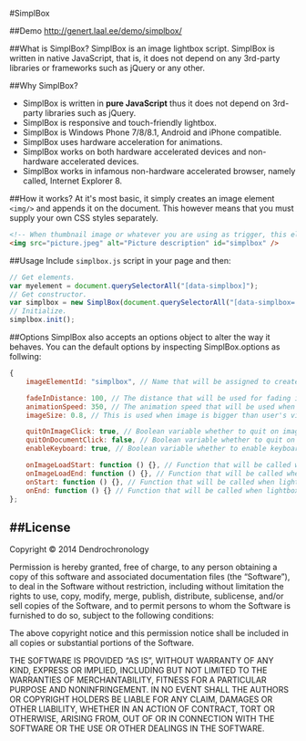#SimplBox

##Demo
http://genert.laal.ee/demo/simplbox/

##What is SimplBox?
SimplBox is an image lightbox script. SimplBox is written in native JavaScript, that is, it does not depend on any 3rd-party libraries or frameworks such as jQuery or any other.

##Why SimplBox?
* SimplBox is written in **pure JavaScript** thus it does not depend on 3rd-party libraries such as jQuery.
* SimplBox is responsive and touch-friendly lightbox. 
* SimplBox is Windows Phone 7/8/8.1, Android and iPhone compatible.
* SimplBox uses hardware acceleration for animations. 
* SimplBox works on both hardware accelerated devices and non-hardware accelerated devices.
* SimplBox works in infamous non-hardware accelerated browser, namely called, Internet Explorer 8.

##How it works?
At it's most basic, it simply creates an image element `<img/>` and appends it on the document. This however means that you must supply your own CSS styles separately.

```html
<!-- When thumbnail image or whatever you are using as trigger, this element will appear on the document. -->
<img src="picture.jpeg" alt="Picture description" id="simplbox" />
```

##Usage
Include `simplbox.js` script in your page and then:

```javascript
// Get elements.
var myelement = document.querySelectorAll("[data-simplbox]");
// Get constructor.
var simplbox = new SimplBox(document.querySelectorAll("[data-simplbox='demo1']"));
// Initialize.
simplbox.init();
```

##Options
SimplBox also accepts an options object to alter the way it behaves. You can the default options by inspecting SimplBox.options as follwing:

```javascript
{
    imageElementId: "simplbox", // Name that will be assigned to created image element as id.

    fadeInDistance: 100, // The distance that will be used for fading in when navigating between images via keyboard or touch screen.
    animationSpeed: 350, // The animation speed that will be used when image fades in.
    imageSize: 0.8, // This is used when image is bigger than user's viewport that is image is bigger than device's screen and therefore it will be scaled down by this multipler.

    quitOnImageClick: true, // Boolean variable whether to quit on image click or not.
    quitOnDocumentClick: false, // Boolean variable whether to quit on document click or not.
    enableKeyboard: true, // Boolean variable whether to enable keyboard support for navigating images or not.

    onImageLoadStart: function () {}, // Function that will be called when image caching and appearing process starts.
    onImageLoadEnd: function () {}, // Function that will be called when image has been cached and appears on the device's screen.
    onStart: function () {}, // Function that will be called when lightbox appears on device's screen.
    onEnd: function () {} // Function that will be called when lightbox disappears from device's screen.
};
```

##License
------
Copyright © 2014 Dendrochronology

Permission is hereby granted, free of charge, to any person obtaining a copy of this software and associated documentation files (the “Software”), to deal in the Software without restriction, including without limitation the rights to use, copy, modify, merge, publish, distribute, sublicense, and/or sell copies of the Software, and to permit persons to whom the Software is furnished to do so, subject to the following conditions:

The above copyright notice and this permission notice shall be included in all copies or substantial portions of the Software.

THE SOFTWARE IS PROVIDED “AS IS”, WITHOUT WARRANTY OF ANY KIND, EXPRESS OR IMPLIED, INCLUDING BUT NOT LIMITED TO THE WARRANTIES OF MERCHANTABILITY, FITNESS FOR A PARTICULAR PURPOSE AND NONINFRINGEMENT. IN NO EVENT SHALL THE AUTHORS OR COPYRIGHT HOLDERS BE LIABLE FOR ANY CLAIM, DAMAGES OR OTHER LIABILITY, WHETHER IN AN ACTION OF CONTRACT, TORT OR OTHERWISE, ARISING FROM, OUT OF OR IN CONNECTION WITH THE SOFTWARE OR THE USE OR OTHER DEALINGS IN THE SOFTWARE.
